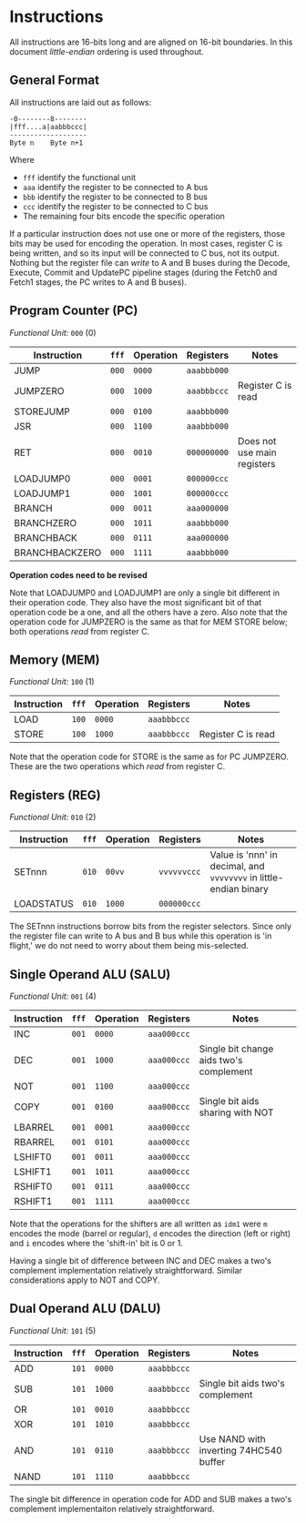 # Instructions

All instructions are 16-bits long and are aligned on 16-bit boundaries.
In this document *little-endian* ordering is used throughout.

## General Format

All instructions are laid out as follows:

```
-0--------8--------
|fff....a|aabbbccc|
-------------------
Byte n    Byte n+1
```

Where

- `fff` identify the functional unit
- `aaa` identify the register to be connected to A bus
- `bbb` identify the register to be connected to B bus
- `ccc` identify the register to be connected to C bus
- The remaining four bits encode the specific operation

If a particular instruction does not use one or more of the
registers, those bits may be used for encoding the operation.
In most cases, register C is being written, and so its input
will be connected to C bus, not its output.
Nothing but the register file can *write* to A and B buses
during the Decode, Execute, Commit and UpdatePC pipeline
stages (during the Fetch0 and Fetch1 stages, the PC
writes to A and B buses).

## Program Counter (PC)

*Functional Unit:* `000` (0)

| Instruction     | `fff` | Operation | Registers  | Notes |
|-----------------|-------|-----------|------------|-------|
| JUMP            | `000` | `0000`    | `aaabbb000`|       |
| JUMPZERO        | `000` | `1000`    | `aaabbbccc`| Register C is read      |
| STOREJUMP       | `000` | `0100`    | `aaabbb000`|       |
| JSR             | `000` | `1100`    | `aaabbb000`|       |
| RET             | `000` | `0010`    | `000000000`| Does not use main registers      |
| LOADJUMP0       | `000` | `0001`    | `000000ccc`|       |
| LOADJUMP1       | `000` | `1001`    | `000000ccc`|       |
| BRANCH          | `000` | `0011`    | `aaa000000`|       |
| BRANCHZERO      | `000` | `1011`    | `aaabbb000`|       |
| BRANCHBACK      | `000` | `0111`    | `aaa000000`|       |
| BRANCHBACKZERO  | `000` | `1111`    | `aaabbb000`|       |

**Operation codes need to be revised**

Note that LOADJUMP0 and LOADJUMP1 are only a single bit different
in their operation code.
They also have the most significant bit of that operation
code be a one, and all the others have a zero.
Also note that the operation code for JUMPZERO is the same
as that for MEM STORE below; both operations *read* from 
register C.


## Memory (MEM)

*Functional Unit:* `100` (1)

| Instruction | `fff` | Operation | Registers  | Notes |
|-------------|-------|-----------|------------|-------|
| LOAD        | `100` | `0000`    | `aaabbbccc`|       |
| STORE       | `100` | `1000`    | `aaabbbccc`| Register C is read      |

Note that the operation code for STORE is the same as for
PC JUMPZERO.
These are the two operations which *read* from register C.

## Registers (REG)

*Functional Unit:* `010` (2)

| Instruction | `fff` | Operation | Registers  | Notes |
|-------------|-------|-----------|------------|-------|
| SETnnn      | `010` | `00vv`    | `vvvvvvccc`| Value is 'nnn' in decimal, and `vvvvvvvv` in little-endian binary      |
| LOADSTATUS  | `010` | `1000`    | `000000ccc`|       |

The SETnnn instructions borrow bits from the register selectors.
Since only the register file can write to A bus and B bus
while this operation is 'in flight,' we do not need to
worry about them being mis-selected.

## Single Operand ALU (SALU)

*Functional Unit:* `001` (4)

| Instruction | `fff` | Operation | Registers  | Notes |
|-------------|-------|-----------|------------|-------|
| INC         | `001` | `0000`    | `aaa000ccc`|       |
| DEC         | `001` | `1000`    | `aaa000ccc`| Single bit change aids two's complement      |
| NOT         | `001` | `1100`    | `aaa000ccc`|       |
| COPY        | `001` | `0100`    | `aaa000ccc`| Single bit aids sharing with NOT |
| LBARREL     | `001` | `0001`    | `aaa000ccc`|       |
| RBARREL     | `001` | `0101`    | `aaa000ccc`|       |
| LSHIFT0     | `001` | `0011`    | `aaa000ccc`|       |
| LSHIFT1     | `001` | `1011`    | `aaa000ccc`|       |
| RSHIFT0     | `001` | `0111`    | `aaa000ccc`|       |
| RSHIFT1     | `001` | `1111`    | `aaa000ccc`|       |

Note that the operations for the shifters are all written as
`idm1` were `m` encodes the mode (barrel or regular), `d` encodes
the direction (left or right) and `i` encodes where the
'shift-in' bit is 0 or 1.

Having a single bit of difference between INC and
DEC makes a two's complement implementation relatively
straightforward.
Similar considerations apply to NOT and COPY.


## Dual Operand ALU (DALU)

*Functional Unit:* `101` (5)

| Instruction | `fff` | Operation | Registers  | Notes |
|-------------|-------|-----------|------------|-------|
| ADD         | `101` | `0000`    | `aaabbbccc`|       |
| SUB         | `101` | `1000`    | `aaabbbccc`| Single bit aids two's complement      |
| OR          | `101` | `0010`    | `aaabbbccc`|       |
| XOR         | `101` | `1010`    | `aaabbbccc`|       |
| AND         | `101` | `0110`    | `aaabbbccc`| Use NAND with inverting 74HC540 buffer      |
| NAND        | `101` | `1110`    | `aaabbbccc`|       |

The single bit difference in operation code for ADD and
SUB makes a two's complement implementaiton relatively
straightforward.